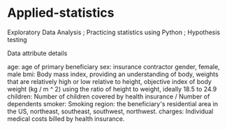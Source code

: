 # Applied-statistics
Exploratory Data Analysis ; Practicing statistics using Python ; Hypothesis testing

Data attribute details

age: age of primary beneficiary
sex: insurance contractor gender, female, male
bmi: Body mass index, providing an understanding of body, weights that are relatively high or low relative to height, objective index of body weight (kg / m ^ 2) using the ratio of height to weight, ideally 18.5 to 24.9
children: Number of children covered by health insurance / Number of dependents smoker: Smoking
region: the beneficiary's residential area in the US, northeast, southeast, southwest, northwest.
charges: Individual medical costs billed by health insurance.
